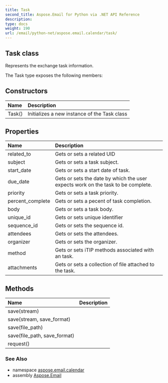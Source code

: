 ```yaml
---
title: Task
second_title: Aspose.Email for Python via .NET API Reference
description: 
type: docs
weight: 190
url: /email/python-net/aspose.email.calendar/task/
---
```


## Task class

Represents the exchange task information.

The Task type exposes the following members:
## Constructors
| Name | Description |
| :- | :- |
|Task()|Initializes a new instance of the Task class|
## Properties
| Name | Description |
| :- | :- |
|related_to|Gets or sets a related UID|
|subject|Gets or sets a task subject.|
|start_date|Gets or sets a start date of task.|
|due_date|Gets or sets the date by which the user expects work on the task to be complete.|
|priority|Gets or sets a task priority.|
|percent_complete|Gets or sets a pecent of task completion.|
|body|Gets or sets a task body.|
|unique_id|Gets or sets unique identifier|
|sequence_id|Gets or sets the sequence id.|
|attendees|Gets or sets the attendees.|
|organizer|Gets or sets the organizer.|
|method|Gets or sets iTIP methods associated with an task.|
|attachments|Gets or sets a collection of file attached to the task.|
## Methods
| Name | Description |
| :- | :- |
|save(stream)|  |
|save(stream, save_format)|  |
|save(file_path)|  |
|save(file_path, save_format)|  |
|request()|  |

### See Also

* namespace [aspose.email.calendar](/email/python-net/aspose.email.calendar/)
* assembly [Aspose.Email](/slides/python-net/)

